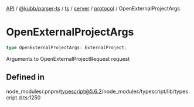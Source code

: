 [API](../../../../../../../../../packages.md) / [@kubb/parser-ts](../../../../../../../index.md) / [ts](../../../../../index.md) / [server](../../../index.md) / [protocol](../index.md) / OpenExternalProjectArgs

# OpenExternalProjectArgs

```ts
type OpenExternalProjectArgs: ExternalProject;
```

Arguments to OpenExternalProjectRequest request

## Defined in

node\_modules/.pnpm/typescript@5.6.2/node\_modules/typescript/lib/typescript.d.ts:1250
